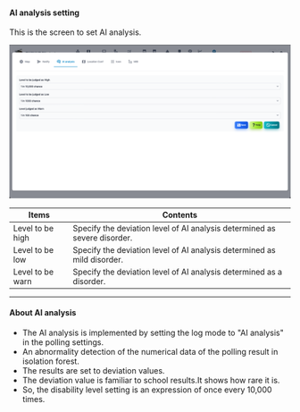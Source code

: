#### AI analysis setting
<div class="text-xl">
This is the screen to set AI analysis.
</div>

![AI analysis setting](../../help/en/2023-12-03_06-10-19.png)

>>>

<div class="text-lg">

| Items | Contents |
| ---- | ---- |
| Level to be high | Specify the deviation level of AI analysis determined as severe disorder.|
| Level to be low | Specify the deviation level of AI analysis determined as mild disorder.|
| Level to be warn | Specify the deviation level of AI analysis determined as a disorder.|
</div>

---
#### About AI analysis

- The AI analysis is implemented by setting the log mode to "AI analysis" in the polling settings.
- An abnormality detection of the numerical data of the polling result in isolation forest.
- The results are set to deviation values.
- The deviation value is familiar to school results.It shows how rare it is.
- So, the disability level setting is an expression of once every 10,000 times.
